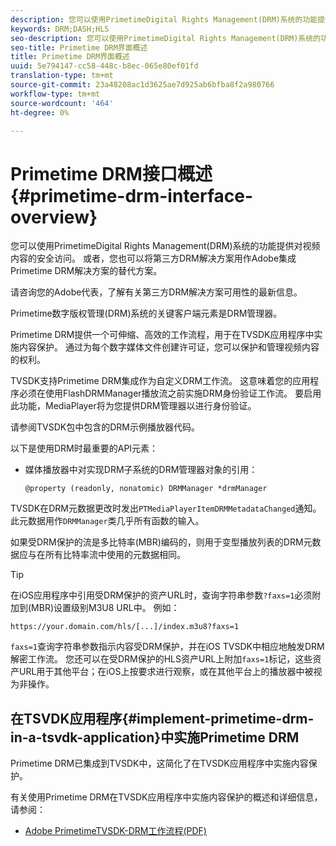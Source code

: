 ```yaml
---
description: 您可以使用PrimetimeDigital Rights Management(DRM)系统的功能提供对视频内容的安全访问。 或者，您也可以将第三方DRM解决方案用作Adobe集成Primetime DRM解决方案的替代方案。
keywords: DRM;DASH;HLS
seo-description: 您可以使用PrimetimeDigital Rights Management(DRM)系统的功能提供对视频内容的安全访问。 或者，您也可以将第三方DRM解决方案用作Adobe集成Primetime DRM解决方案的替代方案。
seo-title: Primetime DRM界面概述
title: Primetime DRM界面概述
uuid: 5e794147-cc58-448c-b8ec-065e80ef01fd
translation-type: tm+mt
source-git-commit: 23a48208ac1d3625ae7d925ab6bfba8f2a980766
workflow-type: tm+mt
source-wordcount: '464'
ht-degree: 0%

---
```



# Primetime DRM接口概述{#primetime-drm-interface-overview}

您可以使用PrimetimeDigital Rights Management(DRM)系统的功能提供对视频内容的安全访问。 或者，您也可以将第三方DRM解决方案用作Adobe集成Primetime DRM解决方案的替代方案。

<!--<a id="section_4DD54E085AB345FE9BE00865E56B28DB"></a>-->

请咨询您的Adobe代表，了解有关第三方DRM解决方案可用性的最新信息。

Primetime数字版权管理(DRM)系统的关键客户端元素是DRM管理器。

Primetime DRM提供一个可伸缩、高效的工作流程，用于在TVSDK应用程序中实施内容保护。 通过为每个数字媒体文件创建许可证，您可以保护和管理视频内容的权利。

TVSDK支持Primetime DRM集成作为自定义DRM工作流。 这意味着您的应用程序必须在使用FlashDRMManager播放流之前实施DRM身份验证工作流。 要启用此功能，MediaPlayer将为您提供DRM管理器以进行身份验证。

请参阅TVSDK包中包含的DRM示例播放器代码。

以下是使用DRM时最重要的API元素：

* 媒体播放器中对实现DRM子系统的DRM管理器对象的引用：

   ```
   @property (readonly, nonatomic) DRMManager *drmManager
   ```

<!--<a id="section_F986DB1EDD6F44CD8E57419CCA0921E8"></a>-->

TVSDK在DRM元数据更改时发出`PTMediaPlayerItemDRMMetadataChanged`通知。 此元数据用作`DRMManager`类几乎所有函数的输入。

<!--<a id="section_223DCF63BAB6438792A85352A79044CC"></a>-->

如果受DRM保护的流是多比特率(MBR)编码的，则用于变型播放列表的DRM元数据应与在所有比特率流中使用的元数据相同。

>[!TIP]
>
>在iOS应用程序中引用受DRM保护的资产URL时，查询字符串参数`?faxs=1`必须附加到(MBR)设置级别M3U8 URL中。 例如：

```
https://your.domain.com/hls/[...]/index.m3u8?faxs=1
```

`faxs=1`查询字符串参数指示内容受DRM保护，并在iOS TVSDK中相应地触发DRM解密工作流。 您还可以在受DRM保护的HLS资产URL上附加`faxs=1`标记，这些资产URL用于其他平台；在iOS上按要求进行观察，或在其他平台上的播放器中被视为非操作。

## 在TSVDK应用程序{#implement-primetime-drm-in-a-tsvdk-application}中实施Primetime DRM

Primetime DRM已集成到TVSDK中，这简化了在TVSDK应用程序中实施内容保护。

有关使用Primetime DRM在TVSDK应用程序中实施内容保护的概述和详细信息，请参阅：

* [Adobe PrimetimeTVSDK-DRM工作流程(PDF)](https://helpx.adobe.com/content/dam/help/en/primetime/drm/drm_tvsdk_drm_workflow.pdf)